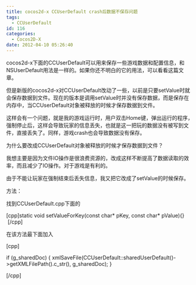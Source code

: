 ```yaml
---
title: cocos2d-x CCUserDefault crash后数据不保存问题
tags:
  - CCUserDefault
id: 116
categories:
  - Cocos2D-X
date: 2012-04-10 05:26:40
---
```


cocos2d-x下面的CCUserDefault可以用来保存一些游戏数据和配置信息，和NSUserDefault用法是一样的。如果你还不明白的它的用法，可以看看这篇文章。

但是新版的cocos2d-x对CCUserDefault改动了一些，以前是只要setValue时就会保存数据到文件。现在的版本是调用setValue时并没有保存数据，而是保存在内存中，当CCUserDefault对象被释放的时候才保存数据到文件。

这样会有一个问题，就是我的游戏运行时，用户双击Home键，弹出运行的程序，强制停止后，这样会导致玩家的信息丢失，也就是这一把玩的数据没有被写到文件，直接丢失了。同样，游戏crash也会导致数据没有保存。

为什么要改成CCUserDefault对象被释放的时候才保存数据到文件？

我想主要是因为文件IO操作是很浪费资源的，改成这样不断提高了数据读取的效率，而且减少了IO操作。对于游戏是有利的。

由于不能让玩家在强制结束后丢失信息，我又把它改成了setValue的时候保存。

方法：

找到CCUserDefault.cpp下面的

[cpp]static void setValueForKey(const char* pKey, const char* pValue){}  [/cpp]

在该方法最下面加入

[cpp]

if (g_sharedDoc)
{
 xmlSaveFile(CCUserDefault::sharedUserDefault()-&gt;getXMLFilePath().c_str(), g_sharedDoc);
}

[/cpp]